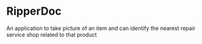 # RipperDoc
An application to take picture of an item and can identify the nearest repair service shop related to that product
